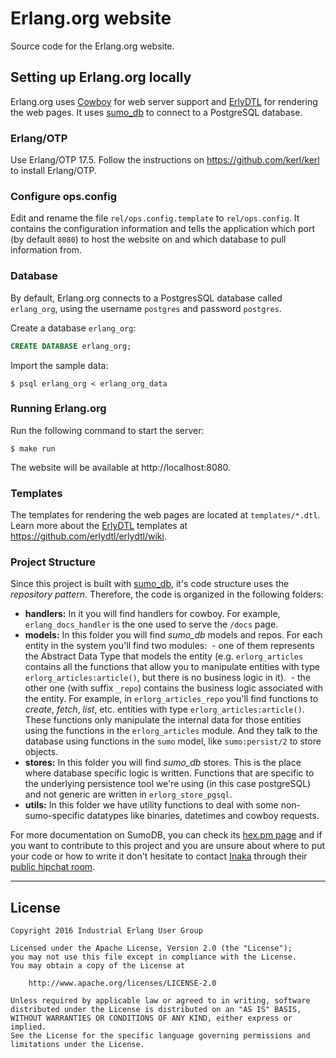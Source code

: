 # Erlang.org website
Source code for the Erlang.org website.

## Setting up Erlang.org locally

Erlang.org uses [Cowboy](https://github.com/ninenines/cowboy) for web server support and [ErlyDTL](https://github.com/erlydtl/erlydtl) for rendering the web pages. It uses [sumo_db](https://github.com/inaka/sumo_db) to connect to a PostgreSQL database.

### Erlang/OTP

Use Erlang/OTP 17.5. Follow the instructions on https://github.com/kerl/kerl to install Erlang/OTP.

### Configure ops.config

Edit and rename the file `rel/ops.config.template` to `rel/ops.config`. It contains the configuration information and tells the application which port (by default `8080`) to host the website on and which database to pull information from.

### Database 
By default, Erlang.org connects to a PostgresSQL database called `erlang_org`, using the username `postgres` and password `postgres`. 

Create a database `erlang_org`:
```sql
CREATE DATABASE erlang_org;
```
Import the sample data:
```
$ psql erlang_org < erlang_org_data
```

### Running Erlang.org
Run the following command to start the server:
```
$ make run
```
The website will be available at http://localhost:8080.

### Templates

The templates for rendering the web pages are located at `templates/*.dtl`. Learn more about the [ErlyDTL](https://github.com/erlydtl/erlydtl/wiki) templates at https://github.com/erlydtl/erlydtl/wiki.

### Project Structure

Since this project is built with [sumo_db](http://github.com/inaka/sumo_db), it's code structure uses the _repository pattern_. Therefore, the code is organized in the following folders:

* **handlers:** In it you will find handlers for cowboy. For example, `erlang_docs_handler` is the one used to serve the `/docs` page.
* **models:** In this folder you will find _sumo_db_ models and repos. For each entity in the system you'll find two modules:
  - one of them represents the Abstract Data Type that models the entity (e.g. `erlorg_articles` contains all the functions that allow you to manipulate entities with type `erlorg_articles:article()`, but there is no business logic in it).
  - the other one (with suffix `_repo`) contains the business logic associated with the entity. For example, in `erlorg_articles_repo` you'll find functions to _create_, _fetch_, _list_, etc. entities with type `erlorg_articles:article()`. These functions only manipulate the internal data for those entities using the functions in the `erlorg_articles` module. And they talk to the database using functions in the `sumo` model, like `sumo:persist/2` to store objects.
* **stores:** In this folder you will find _sumo_db_ stores. This is the place where database specific logic is written. Functions that are specific to the underlying persistence tool we're using (in this case postgreSQL) and not generic are written in `erlorg_store_pgsql`.
* **utils:** In this folder we have utility functions to deal with some non-sumo-specific datatypes like binaries, datetimes and cowboy requests.

For more documentation on SumoDB, you can check its [hex.pm page](http://hex.pm/packages/sumo_db) and if you want to contribute to this project and you are unsure about where to put your code or how to write it don't hesitate to contact [Inaka](http://inaka.net) through their [public hipchat room](http://inaka.net/hipchat).

---

## License

```
Copyright 2016 Industrial Erlang User Group

Licensed under the Apache License, Version 2.0 (the "License");
you may not use this file except in compliance with the License.
You may obtain a copy of the License at

    http://www.apache.org/licenses/LICENSE-2.0

Unless required by applicable law or agreed to in writing, software
distributed under the License is distributed on an "AS IS" BASIS,
WITHOUT WARRANTIES OR CONDITIONS OF ANY KIND, either express or implied.
See the License for the specific language governing permissions and
limitations under the License.
```
